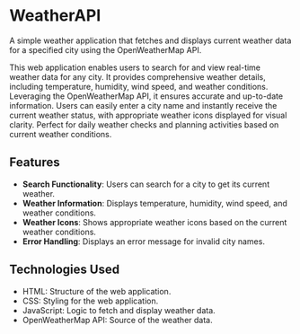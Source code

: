 # WeatherAPI

A simple weather application that fetches and displays current weather data for a specified city using the OpenWeatherMap API.


This web application enables users to search for and view real-time weather data for any city. It provides comprehensive weather details, including temperature, humidity, wind speed, and weather conditions. Leveraging the OpenWeatherMap API, it ensures accurate and up-to-date information. Users can easily enter a city name and instantly receive the current weather status, with appropriate weather icons displayed for visual clarity. Perfect for daily weather checks and planning activities based on current weather conditions.

## Features

- **Search Functionality**: Users can search for a city to get its current weather.
- **Weather Information**: Displays temperature, humidity, wind speed, and weather conditions.
- **Weather Icons**: Shows appropriate weather icons based on the current weather conditions.
- **Error Handling**: Displays an error message for invalid city names.

## Technologies Used

- HTML: Structure of the web application.
- CSS: Styling for the web application.
- JavaScript: Logic to fetch and display weather data.
- OpenWeatherMap API: Source of the weather data.
